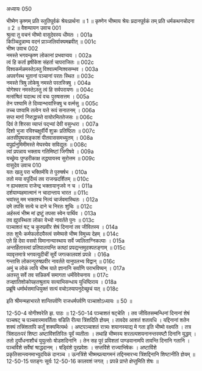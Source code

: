 अध्यायः 050

भीष्मेण कृष्णम् प्रति स्तुतिपूर्वकं श्रेयःप्रार्थना ॥ 1 ॥ कृष्णेन भीष्माय श्रेयः प्रदानपूर्वकं तम् प्रति धर्मकथनचोदना ॥ 2 ॥
वैशम्पायन उवाच 	001  
श्रुत्वा तु वचनं भीष्मो वासुदेवस्य धीमतः ।	001a  
किञ्चिदुन्नाम्य वदनं प्राञ्जलिर्वाक्यमब्रवीत् ॥	001c  
भीष्म उवाच 	002  
नमस्ते भगवन्कृष्ण लोकानां प्रभवाप्यय ।	002a  
त्वं हि कर्ता हृषीकेश संहर्ता चापराजितः ॥	002c  
विश्वकर्मन्नमस्तेऽस्तु विश्वात्मन्विश्वसम्भव ।	003a  
अपवर्गस्थ भूतानां पञ्चानां परतः स्थित ॥	003c  
नमस्ते त्रिषु लोकेषु नमस्ते परतस्त्रिषु ।	004a  
योगेश्वर नमस्तेऽस्तु त्वं हि सर्वपरायणः ॥	004c  
मत्संश्रितं यदात्थ त्वं वचः पुरुषसत्तम ।	005a  
तेन पश्यामि ते दिव्यान्भावांस्त्रिषु च वर्त्मसु ॥	005c  
तच्च पश्यामि तत्वेन यत्ते रूपं सनातनम् ।	006a  
सप्त मार्गा निरुद्धास्ते वायोरमिततेजसः ॥	006c  
दिवं ते शिरसा व्याप्तं पद्भ्यां देवी वसुन्धरा ।	007a  
दिशो भुजा रविश्चक्षुर्वीर्ये शुक्रः प्रतिष्ठितः ॥	007c  
अतसीपुष्पसङ्काशं पीतवाससमच्युतम् ।	008a  
वपुर्ह्यनुमिमीमस्ते मेघस्येव सविद्युतः ॥	008c  
त्वां प्रपन्नाय भक्ताय गतिमिष्टां जिगीषवे ।	009a  
यच्छ्रेयः पुण्डरीकाक्ष तद्ध्यायस्व सुरोत्तम ॥	009c  
वासुदेव उवाच 	010  
यतः खलु परा भक्तिर्मयि ते पुरुषर्षभ ।	010a  
ततो मया वपुर्दिव्यं तव राजन्प्रदर्शितम् ॥	010c  
न ह्यभक्ताय राजेन्द्र भक्तायानृजवे न च ।	011a  
दर्शयाम्यहमात्मानं न चादान्ताय भारत ॥	011c  
भवांस्तु मम भक्तश्च नित्यं चार्जवमास्थितः ।	012a  
दमे तपसि सत्ये च दाने च निरतः शुचिः ॥	012c  
अर्हस्त्वं भीष्म मां द्रष्टुं तपसा स्वेन पार्थिव ।	013a  
तव ह्युपस्थिता लोका येभ्यो नावर्तते पुनः ॥	013c  
पञ्चाशतं षट् च कुरुप्रवीर शेषं दिनानां तव जीवितस्य ।	014a  
ततः शुभैः कर्मफलोदयैस्त्वं समेष्यसे भीष्म विमुच्य देहम् ॥	014c  
एते हि देवा वसवो विमानान्यास्थाय सर्वे ज्वलिताग्निकल्पाः ।	015a  
अन्तर्हितास्त्वां प्रतिपालयन्ति काष्ठां प्रपद्यन्तमुदक्पतङ्गाम् ॥	015c  
व्यावृत्तमात्रे भगवत्युदीचीं सूर्ये जगत्कालवशं प्रपन्ने ।	016a  
गन्तासि लोकान्पुरुषप्रवीर नावर्तते यानुपलभ्य विद्वान् ॥	016c  
अमुं च लोकं त्वयि भीष्म याते ज्ञानानि सर्वाणि पराभविष्यन् ।	017a  
अतस्तु सर्वे तव सन्निकर्षं समागता धर्मविवेचनाय ॥	017c  
तज्ज्ञातिशोकोपहतश्रुताय सत्याभिसन्धाय युधिष्ठिराय ।	018a  
प्रब्रूषि धर्मार्थसमाधियुक्तं सत्यं वचोऽस्यापनुदेच्छुचं यत् ॥ 	018c  

इति श्रीमन्महाभारते शान्तिपर्वणि राजधर्मपर्वणि पञ्चाशोऽध्यायः ॥ 50 ॥

12-50-4 योगीश्वरेति झ. पाठः ॥ 12-50-14 पञ्चाशतं षट्चेति । तव जीवितसम्बन्धिनां दिनानां शेषं पञ्चषट् च पञ्चवारमावर्तिताः षडिति रीत्या त्रिंशदिति ज्ञेयम् । तावदेव आशतं शतावधि । यद्दिनानां शतेन शक्यं तत्त्रिंशतापि कर्तुं शक्यमित्यर्थः । अष्टपञ्चाशतं रात्र्यः शयानस्याद्य मे गता इति भीष्मो वक्ष्यति । तत्र त्रिंशदतःपरं शिष्टा अष्टाविंशतिरितः पूर्वं व्यतीताः । तथाहि भीष्मस्य शरतल्पशयनानन्तरमष्टौ दिनानि युद्धम् । ततो दुर्योधनाशौचं युयुत्सोः षोडशदिनानि । तेन सह पुरं प्रविशतां पाण्डवानामपि तावन्ति दिनानि गतानि । पञ्चविंशे सर्वेषां श्राद्धदानम् । षड्विंशे पुरप्रवेशः । सप्तविंशे राज्याभिषेकः । अष्टाविंशे प्रकृतिसान्त्वनमाभ्युदयिकं दानञ्च । ऊनत्रिंशे भीष्मम्प्रत्यागमनं तद्दिनमारभ्य त्रिंशद्दिनानि शिष्टानीति ज्ञेयम् ॥ 12-50-15 पतङ्गः सूर्यः 12-50-16 कालवशं जगत् । प्रपन्ने प्राप्ते क्षेप्तुमिति शेषः ॥
